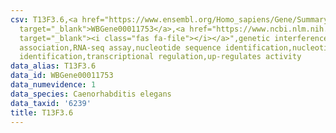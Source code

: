 ```yaml
---
csv: T13F3.6,<a href="https://www.ensembl.org/Homo_sapiens/Gene/Summary?db=core;g=WBGene00011753"
  target="_blank">WBGene00011753</a>,<a href="https://www.ncbi.nlm.nih.gov/pubmed/27496166"
  target="_blank"><i class="fas fa-file"></i></a>",genetic interference,functional
  association,RNA-seq assay,nucleotide sequence identification,nucleotide sequence
  identification,transcriptional regulation,up-regulates activity
data_alias: T13F3.6
data_id: WBGene00011753
data_numevidence: 1
data_species: Caenorhabditis elegans
data_taxid: '6239'
title: T13F3.6
---
```

